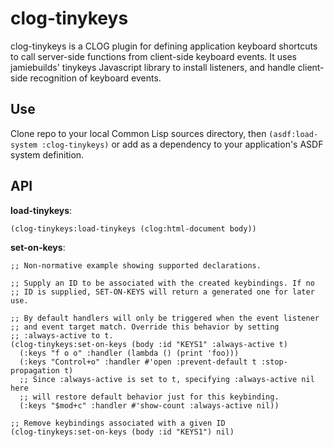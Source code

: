 # clog-tinykeys
clog-tinykeys is a CLOG plugin for defining application keyboard shortcuts to call server-side functions from client-side keyboard events. It uses jamiebuilds' tinykeys Javascript library to install listeners, and handle client-side recognition of keyboard events.

## Use
Clone repo to your local Common Lisp sources directory, then `(asdf:load-system :clog-tinykeys)` or add as a dependency to your application's ASDF system definition.

## API
**load-tinykeys**:
``` common-lisp
(clog-tinykeys:load-tinykeys (clog:html-document body))
```

**set-on-keys**:
``` common-lisp
;; Non-normative example showing supported declarations.

;; Supply an ID to be associated with the created keybindings. If no
;; ID is supplied, SET-ON-KEYS will return a generated one for later use. 

;; By default handlers will only be triggered when the event listener
;; and event target match. Override this behavior by setting
;; :always-active to t.
(clog-tinykeys:set-on-keys (body :id "KEYS1" :always-active t)
  (:keys "f o o" :handler (lambda () (print 'foo)))
  (:keys "Control+o" :handler #'open :prevent-default t :stop-propagation t)
  ;; Since :always-active is set to t, specifying :always-active nil here
  ;; will restore default behavior just for this keybinding.
  (:keys "$mod+c" :handler #'show-count :always-active nil))

;; Remove keybindings associated with a given ID
(clog-tinykeys:set-on-keys (body :id "KEYS1") nil)
```



